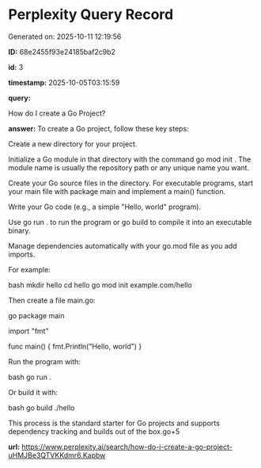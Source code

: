 # Perplexity Query Record

Generated on: 2025-10-11 12:19:56

**ID:** 68e2455f93e24185baf2c9b2

**id:** 3

**timestamp:** 2025-10-05T03:15:59

**query:**

How do I create a Go Project?

**answer:** To create a Go project, follow these key steps:

Create a new directory for your project.

Initialize a Go module in that directory with the command go mod init <module-name>. The module name is usually the repository path or any unique name you want.

Create your Go source files in the directory. For executable programs, start your main file with package main and implement a main() function.

Write your Go code (e.g., a simple "Hello, world" program).

Use go run . to run the program or go build to compile it into an executable binary.

Manage dependencies automatically with your go.mod file as you add imports.

For example:

bash
mkdir hello
cd hello
go mod init example.com/hello


Then create a file main.go:

go
package main

import "fmt"

func main() {
    fmt.Println("Hello, world")
}


Run the program with:

bash
go run .


Or build it with:

bash
go build
./hello


This process is the standard starter for Go projects and supports dependency tracking and builds out of the box.go+5

**url:** https://www.perplexity.ai/search/how-do-i-create-a-go-project-uHMJBe3QTVKKdmr6.Kapbw

